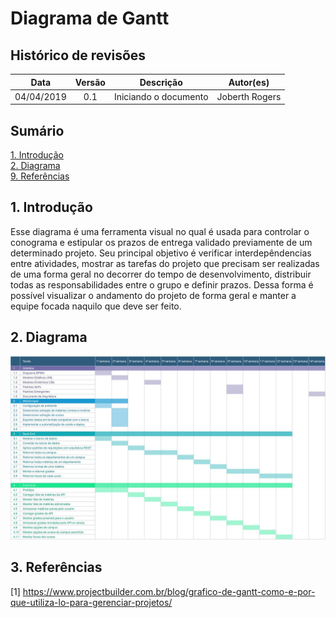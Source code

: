 # Diagrama de Gantt

## Histórico de revisões
|   Data   |  Versão  |        Descrição       |          Autor(es)          |
|:--------:|:--------:|:----------------------:|:---------------------------:|
|04/04/2019|   0.1    | Iniciando o documento       |   Joberth Rogers  |

## Sumário
[1. Introdução](#1-introducao) <br>
[2. Diagrama ](#2-diagrama)<br>
[9. Referências ](#3-referencias)

## 1. Introdução

Esse diagrama é uma ferramenta visual no qual é usada para controlar o conograma e estipular os prazos de entrega validado previamente de um determinado projeto. Seu principal objetivo é verificar interdepêndencias entre atividades, mostrar as tarefas do projeto que precisam ser realizadas de uma forma geral no decorrer do tempo de desenvolvimento, distribuir todas as responsabilidades entre o grupo e definir prazos. Dessa forma é possível visualizar o andamento do projeto de forma geral e manter a equipe focada naquilo que deve ser feito. 

## 2. Diagrama

![Diagrama de Gantt](img/DiagramaGantt.jpg)

## 3. Referências

[1] https://www.projectbuilder.com.br/blog/grafico-de-gantt-como-e-por-que-utiliza-lo-para-gerenciar-projetos/
